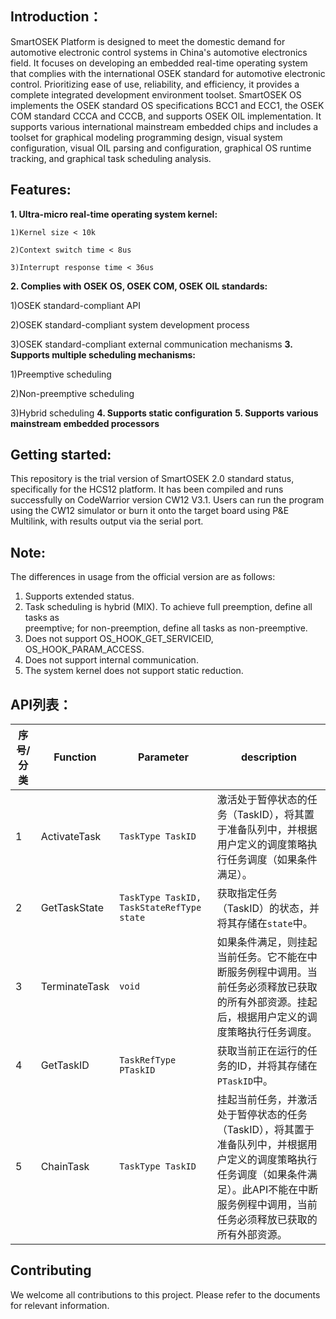 ## Introduction：
 SmartOSEK Platform is designed to meet the domestic demand for automotive electronic control systems in China's automotive electronics field. It focuses on developing an embedded real-time operating system that complies with the international OSEK standard for automotive electronic control. Prioritizing ease of use, reliability, and efficiency, it provides a complete integrated development environment toolset. SmartOSEK OS implements the OSEK standard OS specifications BCC1 and ECC1, the OSEK COM standard CCCA and CCCB, and supports OSEK OIL implementation. It supports various international mainstream embedded chips and includes a toolset for graphical modeling programming design, visual system configuration, visual OIL parsing and configuration, graphical OS runtime tracking, and graphical task scheduling analysis.


## Features:
**1. Ultra-micro real-time operating system kernel:**

    1)Kernel size < 10k
    
    2)Context switch time < 8us
  
    3)Interrupt response time < 36us
**2. Complies with OSEK OS, OSEK COM, OSEK OIL standards:**

  1)OSEK standard-compliant API
  
  2)OSEK standard-compliant system development process
  
  3)OSEK standard-compliant external communication mechanisms
**3. Supports multiple scheduling mechanisms:**

  1)Preemptive scheduling
  
  2)Non-preemptive scheduling
  
  3)Hybrid scheduling
**4. Supports static configuration**
**5. Supports various mainstream embedded processors**


## Getting started: 
This repository is the trial version of SmartOSEK 2.0 standard status, specifically for the HCS12 platform. It has been compiled and runs successfully on CodeWarrior version CW12 V3.1. Users can run the program using the CW12 simulator or burn it onto the target board using P&E Multilink, with results output via the serial port. 
## Note:
The differences in usage from the official version are as follows:
1. Supports extended status.
2. Task scheduling is hybrid (MIX). To achieve full preemption, define all tasks as  
preemptive; for non-preemption, define all tasks as non-preemptive.
3. Does not support OS_HOOK_GET_SERVICEID, OS_HOOK_PARAM_ACCESS.
4. Does not support internal communication.
5. The system kernel does not support static reduction.
## API列表：
| 序号/分类 | Function          | Parameter                            | description                                                                                                                                           |  
| --------- | --------------- | ------------------------------- | ---------------------------------------------------------------------------------------------------------------------------------------------- |  
| 1         | ActivateTask    | `TaskType TaskID`               | 激活处于暂停状态的任务（TaskID），将其置于准备队列中，并根据用户定义的调度策略执行任务调度（如果条件满足）。                                       |  
| 2         | GetTaskState    | `TaskType TaskID, TaskStateRefType state` | 获取指定任务（TaskID）的状态，并将其存储在`state`中。                                                                                         |  
| 3         | TerminateTask   | `void`                          | 如果条件满足，则挂起当前任务。它不能在中断服务例程中调用。当前任务必须释放已获取的所有外部资源。挂起后，根据用户定义的调度策略执行任务调度。         |  
| 4         | GetTaskID       | `TaskRefType PTaskID`           | 获取当前正在运行的任务的ID，并将其存储在`PTaskID`中。                                                                                           |  
| 5         | ChainTask       | `TaskType TaskID`               | 挂起当前任务，并激活处于暂停状态的任务（TaskID），将其置于准备队列中，并根据用户定义的调度策略执行任务调度（如果条件满足）。此API不能在中断服务例程中调用，当前任务必须释放已获取的所有外部资源。 |


## Contributing
We welcome all contributions to this project. Please refer to the documents for relevant information.
